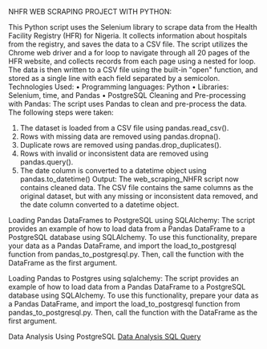 
NHFR WEB SCRAPING PROJECT WITH PYTHON:

This Python script uses the Selenium library to scrape data from the Health Facility Registry (HFR) for Nigeria. It collects information about hospitals from the registry, and saves the data to a CSV file. The script utilizes the Chrome web driver and a for loop to navigate through all 20 pages of the HFR website, and collects records from each page using a nested for loop. The data is then written to a CSV file using the built-in "open" function, and stored as a single line with each field separated by a semicolon.
Technologies Used:
•	Programming languages: Python
•	Libraries: Selenium, time, and Pandas
•	PostgreSQL
Cleaning and Pre-processing with Pandas: 
The script uses Pandas to clean and pre-process the data. The following steps were taken:
1.	The dataset is loaded from a CSV file using pandas.read_csv().
2.	Rows with missing data are removed using pandas.dropna().
3.	Duplicate rows are removed using pandas.drop_duplicates().
4.	Rows with invalid or inconsistent data are removed using pandas.query().
5.	The date column is converted to a datetime object using pandas.to_datetime()
Output:
The web_scraping_NHFR script now contains cleaned data. The CSV file contains the same columns as the original dataset, but with any missing or inconsistent data removed, and the date column converted to a datetime object.

Loading Pandas DataFrames to PostgreSQL using SQLAlchemy:
The script provides an example of how to load data from a Pandas DataFrame to a PostgreSQL database using SQLAlchemy. To use this functionality, prepare your data as a Pandas DataFrame, and import the load_to_postgresql function from pandas_to_postgresql.py. Then, call the function with the DataFrame as the first argument.

Loading Pandas to Postgres using sqlalchemy:
The script provides an example of how to load data from a Pandas DataFrame to a PostgreSQL database using SQLAlchemy. To use this functionality, prepare your data as a Pandas DataFrame, and import the load_to_postgresql function from pandas_to_postgresql.py. Then, call the function with the DataFrame as the first argument.

Data Analysis Using PostgreSQL
<a href=" NHFR_web_scraping_with_python/NHFR_query.sql at main · taofeekadisa/NHFR_web_scraping_with_python (github.com) ">Data Analysis SQL Query</a>
